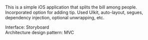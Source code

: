 This is a simple iOS application that splits the bill among people. Incorporated option for adding tip. Used UIkit, auto-layout, segues, dependency injection, optional unwrapping, etc.

Interface: Storyboard <br>
Architecture design pattern: MVC

